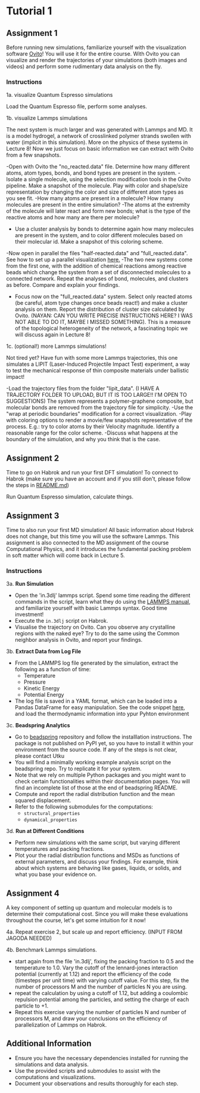 # Tutorial 1

## Assignment 1

Before running new simulations, familiarize yourself with the visualization software [Ovito](https://www.ovito.org/)! You will use it for the entire course. 
With Ovito you can visualize and render the trajectories of your simulations (both images and videos) and perform some rudimentary data analysis on the fly.

### Instructions

1a. visualize Quantum Espresso simulations

Load the Quantum Espresso file, perform some analyses.

1b. visualize Lammps simulations

The next system is much larger and was generated with Lammps and MD. It is a model hydrogel, a network of crosslinked polymer strands swollen with water (implicit in this simulation). More on the physics of these systems in Lecture 8!
Now we just focus on basic information we can extract with Ovito from a few snapshots.

-Open with Ovito the "no_reacted.data" file. Determine how many different atoms, atom types, bonds, and bond types are present in the system.
-Isolate a single molecule, using the selection modification tools in the Ovito pipeline. Make a snapshot of the molecule. Play with color and shape/size representation by changing the color and size of different atom types as you see fit.
-How many atoms are present in a molecule? How many molecules are present in the entire simulation? 
-The atoms at the extremity of the molecule will later react and form new bonds; what is the type of the reactive atoms and how many are there per molecule?
- Use a cluster analysis by bonds to determine again how many molecules are present in the system, and to color different molecules based on their molecular id. Make a snapshot of this coloring scheme.

-Now open in parallel the files "half-reacted.data" and "full_reacted.data". See how to set up a parallel visualization [here.](https://www.ovito.org/manual/advanced_topics/viewport_layouts.html)
-The two new systems come from the first one, with the addition of chemical reactions among reactive beads which change the system from a set of disconnected molecules to a connected network. Repeat the analyses of bond, molecules, and clusters 
as before. Compare and explain your findings.
- Focus now on the "full_reacted.data" system. Select only reacted atoms (be careful, atom type changes once beads react!) and make a cluster analysis on them. Report the distribution of cluster size calculated by Ovito. (NAYAN: CAN YOU WRITE PRECISE INSTRUCTIONS HERE? I WAS NOT ABLE TO DO IT, MAYBE I MISSED SOMETHING).
This is a measure of the topological heterogeneity of the network, a fascinating topic we will discuss again in Lecture 8!  


1c. (optional!) more Lammps simulations!

Not tired yet? Have fun with some more Lammps trajectories, this one simulates a LIPIT (Laser-Induced Projectile Impact Test) experiment, a way to test the mechanical response of thin composite materials under ballistic impact!

-Load the trajectory files from the folder "lipit_data". (I HAVE A TRAJECTORY FOLDER TO UPLOAD, BUT IT IS TOO LARGE!! I'M OPEN TO SUGGESTIONS)
The system represents a polymer-graphene composite, but molecular bonds are removed from the trajectory file for simplicity. 
-Use the "wrap at periodic boundaries" modification for a correct visualization.
-Play with coloring options to render a movie/few snapshots representative of the process. E.g.: try to color atoms by their Velocity magnitude. Identify a reasonable range for the color scheme.
-Discuss what happens at the boundary of the simulation, and why you think that is the case.


## Assignment 2

Time to go on Habrok and run your first DFT simulation! To connect to Habrok (make sure you have an account and if you still don't, please follow the steps in [README.md](https://github.com/giuntoli-group/nanoscale-material-modelling/blob/main/README.md))

Run Quantum Espresso simulation, calculate things.

## Assignment 3

Time to also run your first MD simulation! All basic information about Habrok does not change, but this time you will use the software Lammps. 
This assignment is also connected to the MD assignment of the course Computational Physics, and it introduces the fundamental packing problem in soft matter which will come back in Lecture 5.

### Instructions

3a. **Run Simulation**
   - Open the 'in.3dlj' lammps script.
     Spend some time reading the different commands in the script, learn what they do using the [LAMMPS manual](https://docs.lammps.org/Manual.html), and familiarize yourself with basic Lammps syntax. Good time investment! 
   - Execute the `in.3dlj` script on Habrok.
   - Visualise the trajectory on Ovito. Can you observe any crystalline regions with the naked eye? Try to do the same using the Common neighbor analysis in Ovito, and report your findings.

3b. **Extract Data from Log File**
   - From the LAMMPS log file generated by the simulation, extract the following as a function of time:
     - Temperature
     - Pressure
     - Kinetic Energy
     - Potential Energy
   - The log file is saved in a YAML format, which can be loaded into a Pandas DataFrame for easy manipulation. See the code snippet [here](https://docs.lammps.org/Howto_structured_data.html#extracting-data-from-log-file), and load the thermodynamic information into ypur Pyhton environment

3c. **Beadspring Analytics**
   - Go to [beadspring](https://github.com/utkugurel/beadspring) repository and follow the installlation instructions. The package is not published on PyPI yet, so you have to install it within your environment from the source code. If any of the steps is not clear, please contact Utku
   - You will find a minimally working example analysis script on the beadspring repo. Try to replicate it for your system. 
   - Note that we rely on multiple Python packages and you might want to check certain functionalities within their documentation pages. You will find an incomplete list of those at the end of beadspring README.
   - Compute and report the radial distribution function and the mean squared displacement.
   - Refer to the following submodules for the computations:
     - `structural_properties`
     - `dynamical_properties`

3d. **Run at Different Conditions**
   - Perform new simulations with the same script, but varying different temperatures and packing fractions.
   - Plot your the radial distribution functions and MSDs as functions of external parameters, and discuss your findings. For example, think about which systems are behaving like gases, liquids, or solids, and what you base your evidence on.

## Assignment 4

A key component of setting up quantum and molecular models is to determine their computational cost. Since you will make these evaluations throughout the course, let's get some intuition for it now!

4a. Repeat exercise 2, but scale up and report efficiency. (INPUT FROM JAGODA NEEDED)

4b. Benchmark Lammps simulations.
   - start again from the file 'in.3dlj', fixing the packing fraction to 0.5 and the temperature to 1.0. Vary the cutoff of the lennard-jones interaction potential (currently at 1.12) and report the efficiency of the code (timesteps per unit time)
     with varying cutoff value. For this step, fix the number of processors M and the number of particles N you are using.
   - repeat the calculation by using a cutoff of 1.12, but adding a coulombic repulsion potential among the particles, and setting the charge of each particle to +1.
   - Repeat this exercise varying the number of particles N and number of processors M, and draw your conclusions on the efficiency of parallelization of Lammps on Habrok.

## Additional Information

- Ensure you have the necessary dependencies installed for running the simulations and data analysis.
- Use the provided scripts and submodules to assist with the computations and visualizations.
- Document your observations and results thoroughly for each step.
